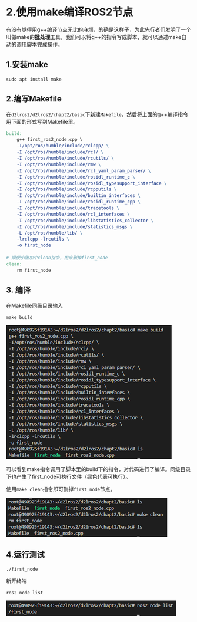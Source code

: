 # 2.使用make编译ROS2节点

有没有觉得用g++编译节点无比的麻烦，的确是这样子，为此先行者们发明了一个叫做make的**批处理**工具，我们可以将g++的指令写成脚本，就可以通过make自动的调用脚本完成操作。

## 1.安装make

```shell
sudo apt install make
```

## 2.编写Makefile

在`d2lros2/d2lros2/chapt2/basic`下新建`Makefile`，然后将上面的g++编译指令用下面的形式写到Makefile里。

```makefile
build:
	g++ first_ros2_node.cpp \
	-I/opt/ros/humble/include/rclcpp/ \
	-I /opt/ros/humble/include/rcl/ \
	-I /opt/ros/humble/include/rcutils/ \
	-I /opt/ros/humble/include/rmw \
	-I /opt/ros/humble/include/rcl_yaml_param_parser/ \
	-I /opt/ros/humble/include/rosidl_runtime_c \
	-I /opt/ros/humble/include/rosidl_typesupport_interface \
	-I /opt/ros/humble/include/rcpputils \
	-I /opt/ros/humble/include/builtin_interfaces \
	-I /opt/ros/humble/include/rosidl_runtime_cpp \
	-I /opt/ros/humble/include/tracetools \
	-I /opt/ros/humble/include/rcl_interfaces \
	-I /opt/ros/humble/include/libstatistics_collector \
	-I /opt/ros/humble/include/statistics_msgs \
	-L /opt/ros/humble/lib/ \
	-lrclcpp -lrcutils \
	-o first_node
	
# 顺便小鱼加个clean指令，用来删掉first_node
clean:
	rm first_node
```

## 3. 编译

在Makefile同级目录输入

```
make build
```

![image-20220603135717676](2.使用make编译ROS2节点/imgs/image-20220603135717676.png)

可以看到make指令调用了脚本里的build下的指令，对代码进行了编译。同级目录下也产生了first_node可执行文件（绿色代表可执行）。

使用`make clean`指令即可删掉`first_node`节点。

![image-20220603135942917](2.使用make编译ROS2节点/imgs/image-20220603135942917.png)

## 4.运行测试

```
./first_node
```

新开终端

```
ros2 node list
```

![image-20220603161445651](2.使用make编译ROS2节点/imgs/image-20220603161445651.png)

